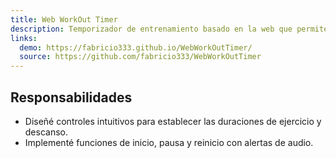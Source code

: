 ```yaml
---
title: Web WorkOut Timer
description: Temporizador de entrenamiento basado en la web que permite configurar intervalos de ejercicio y descanso directamente en el navegador.
links:
  demo: https://fabricio333.github.io/WebWorkOutTimer/
  source: https://github.com/fabricio333/WebWorkOutTimer
---
```


## Responsabilidades
- Diseñé controles intuitivos para establecer las duraciones de ejercicio y descanso.
- Implementé funciones de inicio, pausa y reinicio con alertas de audio.

